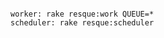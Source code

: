 <!-- layout:code post: proc-files_how-to-run-background-processes -->

```

worker: rake resque:work QUEUE=*
scheduler: rake resque:scheduler

```
